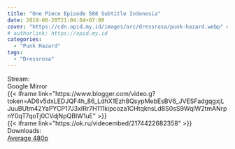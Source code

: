 ```yaml
---
title: "One Piece Episode 588 Subtitle Indonesia"
date: 2019-08-20T21:04:04+07:00
cover: "https://cdn.opid.my.id/images/arc/dressrosa/punk-hazard.webp" # Optional, cover
# authorlink: https://opid.my.id
categories:
  - "Punk Hazard"
tags:
  - "Dressrosa"
---
```

<div class="ui menu violet borderless inverted">
  <div class="header item active">
        Stream:
    </div>
  <a class="active item" data-tab="google">
    <i class="google drive icon"></i> Google
  </a>
  <a class="item nounderline" data-tab="mirror">
    <i class="odnoklassniki icon"></i> Mirror
  </a>
</div>
<div class="ui bottom attached tab segment active" style="border:0 !important;" data-tab="google">
{{< iframe link="https://www.blogger.com/video.g?token=AD6v5dxLEDJQF4h_86_LdhX1Ezh8QsypMebEsBV6_JVESFadgqgxjLJuuBUtm42YaPYCP17J3xIRr7H111kipcoza1CHtqknsLd8S0sS9WqlW2tmANrpnY0qT7qoTj0CVdjNpQBIW1uE" >}}
</div>
<div class="ui bottom attached tab segment" style="border:0 !important;" data-tab="mirror">
{{< iframe link="https://ok.ru/videoembed/2174422682358" >}}
</div>
<div class="ui menu violet borderless inverted">
  <div class="header item active">
        Downloads:
    </div>
  <a class="item nounderline" href="https://ouo.io/pyhOfz" target="_blank" rel="dofollow"><i class="google drive icon"></i>
    Average 480p</a>
</div>